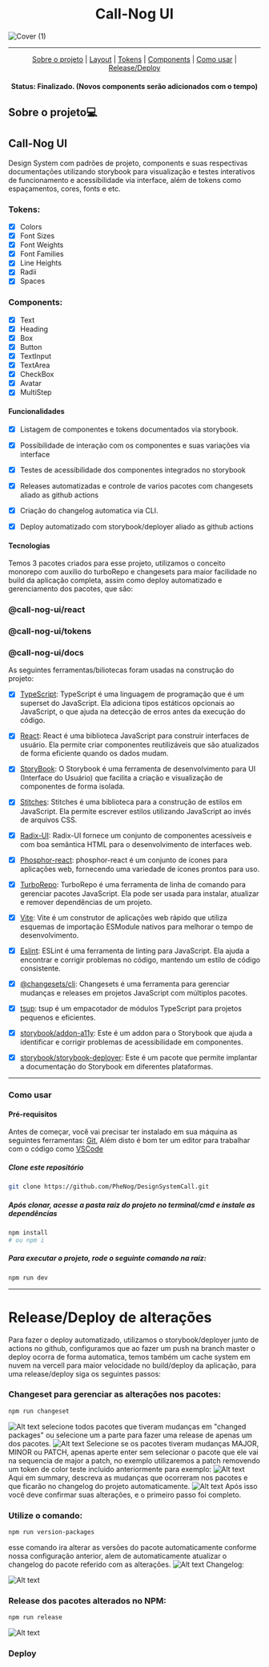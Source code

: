 <h1 align="center">Call-Nog UI</h1>

![Cover (1)](https://github.com/PheNog/ignite-shop/assets/104810112/6ad0986e-2da1-4526-b32f-65b236982857)

---

<p align="center">
 <a href="#sobre-o-projeto">Sobre o projeto</a> |
 <a href="#layout">Layout</a> | 
 <a href="#tokens">Tokens</a> |  
 <a href="#components">Components</a> |  
 <a href="#como-usar">Como usar</a>  |  
 <a href="#release-e-deploy">Release/Deploy</a> 
</p>

<h4 align="center">
   Status: Finalizado. (Novos components serão adicionados com o tempo)
</h4>

## Sobre o projeto💻
## Call-Nog UI
Design System com padrões de projeto, components e suas respectivas documentações utilizando storybook para visualização e testes interativos de funcionamento e acessibilidade via interface, além de tokens como espaçamentos, cores, fonts  e etc.
### Tokens:
- [x] Colors
- [x] Font Sizes
- [x] Font Weights
- [x] Font Families
- [x] Line Heights
- [x] Radii
- [x] Spaces
### Components:
- [x] Text
- [x] Heading
- [x] Box
- [x] Button
- [x] TextInput
- [x] TextArea
- [x] CheckBox
- [x] Avatar
- [x] MultiStep

#### Funcionalidades

- [X] Listagem de componentes e tokens documentados via storybook.

- [X] Possibilidade de interação com os componentes e suas variações via interface

- [X] Testes de acessibilidade dos componentes integrados no storybook

- [X] Releases automatizadas e controle de varios pacotes com changesets aliado as github actions

- [X] Criação do changelog automatica via CLI.

- [X] Deploy automatizado com storybook/deployer aliado as github actions


#### Tecnologias

Temos 3 pacotes criados para esse projeto, utilizamos o conceito monorepo com auxilio do turboRepo e changesets para maior facilidade no build da aplicação completa, assim como deploy automatizado e gerenciamento dos pacotes, que são:
### @call-nog-ui/react
### @call-nog-ui/tokens
### @call-nog-ui/docs

As seguintes ferramentas/biliotecas foram usadas na construção do projeto:

- [x] [TypeScript](https://www.typescriptlang.org/): TypeScript é uma linguagem de programação que é um superset do JavaScript. Ela adiciona tipos estáticos opcionais ao JavaScript, o que ajuda na detecção de erros antes da execução do código.

- [x] [React](https://reactjs.org/): React é uma biblioteca JavaScript para construir interfaces de usuário. Ela permite criar componentes reutilizáveis que são atualizados de forma eficiente quando os dados mudam.

- [x] [StoryBook](https://storybook.js.org/): O Storybook é uma ferramenta de desenvolvimento para UI (Interface do Usuário) que facilita a criação e visualização de componentes de forma isolada.

- [x] [Stitches](https://stitches.dev/): Stitches é uma biblioteca para a construção de estilos em JavaScript. Ela permite escrever estilos utilizando JavaScript ao invés de arquivos CSS.

- [x] [Radix-UI](https://www.radix-ui.com/): Radix-UI fornece um conjunto de componentes acessíveis e com boa semântica HTML para o desenvolvimento de interfaces web.

- [x] [Phosphor-react](https://www.npmjs.com/package/phosphor-react): phosphor-react é um conjunto de ícones para aplicações web, fornecendo uma variedade de ícones prontos para uso.

- [x] [TurboRepo](https://www.npmjs.com/package/turbo): TurboRepo é uma ferramenta de linha de comando para gerenciar pacotes JavaScript. Ela pode ser usada para instalar, atualizar e remover dependências de um projeto.

- [x] [Vite](https://vitejs.dev/): Vite é um construtor de aplicações web rápido que utiliza esquemas de importação ESModule nativos para melhorar o tempo de desenvolvimento.

- [x] [Eslint](https://eslint.org/): ESLint é uma ferramenta de linting para JavaScript. Ela ajuda a encontrar e corrigir problemas no código, mantendo um estilo de código consistente.

- [x] [@changesets/cli](https://www.npmjs.com/package/@changesets/cli): Changesets é uma ferramenta para gerenciar mudanças e releases em projetos JavaScript com múltiplos pacotes.

- [x] [tsup](https://www.npmjs.com/package/tsup): tsup é um empacotador de módulos TypeScript para projetos pequenos e eficientes.

- [x] [storybook/addon-a11y](https://storybook.js.org/addons/@storybook/addon-a11y): Este é um addon para o Storybook que ajuda a identificar e corrigir problemas de acessibilidade em componentes.

- [x] [storybook/storybook-deployer](https://www.npmjs.com/package/@storybook/storybook-deployer): Este é um pacote que permite implantar a documentação do Storybook em diferentes plataformas.


___

### Como usar
#### Pré-requisitos

Antes de começar, você vai precisar ter instalado em sua máquina as seguintes ferramentas:
[Git](https://git-scm.com),  Além disto é bom ter um editor para trabalhar com o código como [VSCode](https://code.visualstudio.com/)

##### Clone este repositório
```bash
git clone https://github.com/PheNog/DesignSystemCall.git
```
##### Após clonar, acesse a pasta raiz do projeto no terminal/cmd e instale as dependências
```bash
npm install
# ou npm i
```

##### Para executar o projeto, rode o seguinte comando na raíz:
```bash
npm run dev
```
___


# Release/Deploy de alterações

Para fazer o deploy automatizado, utilizamos o storybook/deployer junto de actions no github, configuramos que ao fazer um push na branch master o deploy ocorra de forma automatica, temos também um cache system em nuvem na vercell para maior velocidade no build/deploy da aplicação, para uma release/deploy siga os seguintes passos:

### Changeset para gerenciar as alterações nos pacotes:
```bash
npm run changeset
```
![Alt text](image.png)
selecione todos pacotes que tiveram mudanças em "changed packages" ou selecione um a parte para fazer uma release de apenas um dos pacotes. 
![Alt text](image-1.png)
Selecione se os pacotes tiveram mudanças MAJOR, MINOR ou PATCH, apenas aperte enter sem selecionar o pacote que ele vai na sequencia de major a patch, no exemplo utilizaremos a patch removendo um token de color teste incluido anteriormente para exemplo:
![Alt text](image-2.png)
Aqui em summary, descreva as mudanças que ocorreram nos pacotes e que ficarão no changelog do projeto automaticamente.
![Alt text](image-3.png)
Após isso você deve confirmar suas alterações, e o primeiro passo foi completo.

### Utilize o comando:
```bash
npm run version-packages
```
esse comando ira alterar as versões do pacote automaticamente conforme nossa configuração anterior, alem de automaticamente atualizar o changelog do pacote referido com as alterações.
![Alt text](image-4.png)
Changelog:

![Alt text](image-5.png)

### Release dos pacotes alterados no NPM:
```bash
npm run release
```
![Alt text](image-6.png)

### Deploy